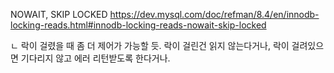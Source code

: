 

NOWAIT, SKIP LOCKED 
https://dev.mysql.com/doc/refman/8.4/en/innodb-locking-reads.html#innodb-locking-reads-nowait-skip-locked

ㄴ 락이 걸렸을 때 좀 더 제어가 가능할 듯.
락이 걸린건 읽지 않는다거나, 락이 걸려있으면 기다리지 않고 에러 리턴받도록 한다거나.

